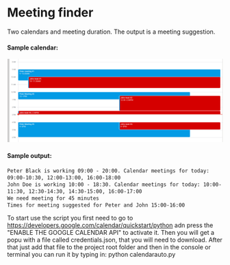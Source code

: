 # Meeting finder
Two calendars and meeting duration. The output is a meeting suggestion.

#### Sample calendar:
![Sample calendar](doc/calendar_example.png?raw=true "Sample calendar")

#### Sample output:
```
Peter Black is working 09:00 - 20:00. Calendar meetings for today: 09:00-10:30, 12:00-13:00, 16:00-18:00 
John Doe is working 10:00 - 18:30. Calendar meetings for today: 10:00-11:30, 12:30-14:30, 14:30-15:00, 16:00-17:00 
We need meeting for 45 minutes
Times for meeting suggested for Peter and John 15:00-16:00
```

To start use the script you first need to go to https://developers.google.com/calendar/quickstart/python adn press the "ENABLE THE GOOGLE CALENDAR API" to activate it. 
Then you will get a popu with a file called credentials.json, that you will need to download.
After that just add that file to the project root folder and then in the console or terminal you can run it by typing in: python calendarauto.py
